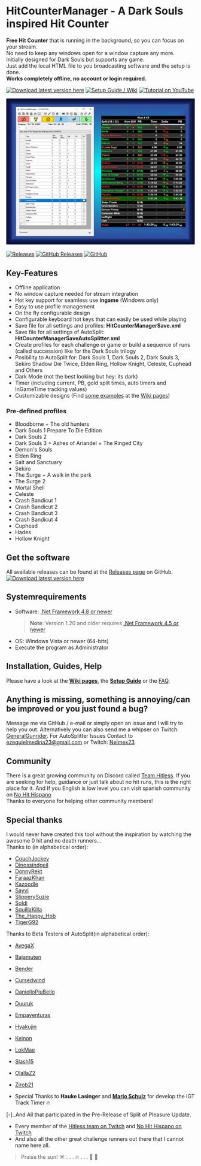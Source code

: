 # HitCounterManager - A Dark Souls inspired Hit Counter

**Free Hit Counter** that is running in the background, so you can focus on your stream.  
No need to keep any windows open for a window capture any more.  
Initially designed for Dark Souls but supports any game.  
Just add the local HTML file to you broadcasting software and the setup is done.  
**Works completely offline, no account or login required.**

[![Download latest version here](https://img.shields.io/badge/-Download%20latest%20version%20here-brightgreen?longCache=true&style=for-the-badge)](../../releases/latest)
[![Setup Guide / Wiki](https://img.shields.io/badge/-Setup%20Guide%20%2F%20Wiki-blue?longCache=true&style=for-the-badge)](../../wiki)
[![Tutorial on YouTube](https://img.shields.io/badge/-Tutorial%20on%20YouTube-red?longCache=true&style=for-the-badge)](https://www.youtube.com/watch?v=iXGExlS4xeM&list=PLvBCl9o55PB7BYB7vXVxQuP5J27X_XXzm)

<p align="center"><a href="Images/Preview.png"><img src="Images/Preview.png" alt="Preview" width="700px"/></a></p>

[![Releases](https://img.shields.io/github/release/topeterk/HitCounterManager.svg?label=Latest%20release:&longCache=true&style=for-the-badge&colorB=0088FF)](../../releases/latest)
[![GitHub Releases](https://img.shields.io/github/downloads/topeterk/HitCounterManager/total.svg?label=Downloads:&longCache=true&style=for-the-badge&colorB=0088FF)](../../releases)
[![GitHub](https://img.shields.io/github/license/topeterk/HitCounterManager.svg?label=License:&longCache=true&style=for-the-badge&colorB=0088FF)](LICENSE)

## Key-Features

* Offline application
* No window capture needed for stream integration
* Hot key support for seamless use **ingame** (Windows only)
* Easy to use profile management
* On the fly configurable design
* Configurable keyboard hot keys that can easily be used while playing
* Save file for all settings and profiles: **HitCounterManagerSave.xml**
* Save file for all settings of AutoSplit: **HitCounterManagerSaveAutoSplitter.xml**
* Create profiles for each challenge or game or build a sequence of runs (called succession) like for the Dark Souls trilogy 
* Posibility to AutoSplit for:
 Dark Souls 1, Dark Souls 2, Dark Souls 3, Sekiro Shadow Die Twice, Elden Ring, Hollow Knight, Celeste, Cuphead and Others 
* Dark Mode (not the best looking but hey: its dark)
* Timer (including current, PB, gold split times, auto timers and InGameTime tracking values)
* Customizable designs (Find [some examples](../../wiki/Designs) at the [Wiki pages](../../wiki))

### Pre-defined profiles

* Bloodborne + The old hunters
* Dark Souls 1 Prepare To Die Edition
* Dark Souls 2
* Dark Souls 3 + Ashes of Ariandel + The Ringed City
* Demon's Souls
* Elden Ring
* Salt and Sanctuary
* Sekiro
* The Surge + A walk in the park
* The Surge 2
* Mortal Shell
* Celeste
* Crash Bandicut 1 
* Crash Bandicut 2
* Crash Bandicut 3
* Crash Bandicut 4
* Cuphead
* Hades
* Hollow Knight

## Get the software
All available releases can be found at the [Releases page](../../releases) on GitHub.  
[![Download latest version here](https://img.shields.io/badge/-Download%20latest%20version%20here-brightgreen?longCache=true&style=for-the-badge)](../../releases/latest)

## Systemrequirements
* Software: [.Net Framework 4.8 or newer](https://dotnet.microsoft.com/en-us/download/dotnet-framework)
  > **Note**: Version 1.20 and older requires [.Net Framework 4.5 or newer](https://dotnet.microsoft.com/en-us/download/dotnet-framework)
* OS: Windows Vista or newer (64-bits)
* Execute the program as Administrator
 

## Installation, Guides, Help
Please have a look at the **[Wiki pages](../../wiki)**, the **[Setup Guide](../../wiki/SetupGuide)** or the [FAQ](../../wiki/SetupGuide#FAQ).

## Anything is missing, something is annoying/can be improved or you just found a bug?
Message me via GitHub / e-mail or simply open an issue and I will try to help you out. Alternatively you can also send me a whipser on Twitch: [GeneralGunrider](https://www.twitch.tv/generalgunrider).
For AutoSplitter Issues Contact to <ezequielmedina23@gmail.com> or Twitch: [Neimex23](https://www.twitch.tv/neimex23)

## Community
There is a great growing community on Discord called [Team Hitless](https://discord.gg/4E7cSK7).
If you are seeking for help, guidance or just talk about no hit runs, this is the right place for it.
And If you English is low level you can visit spanish community on [No Hit Hispano](https://discord.gg/ntygnch)  
Thanks to everyone for helping other community members!

## Special thanks
I would never have created this tool without the inspiration by watching the awesome 0 hit and no death runners...  
Thanks to (in alphabetical order):
* [CouchJockey](https://www.twitch.tv/couchjockey)
* [Dinossindgeil](https://www.twitch.tv/dinossindgeil)
* [DonnyRekt](https://www.twitch.tv/donnyrekt)
* [FaraazKhan](https://www.twitch.tv/faraazkhan)
* [Kazoodle](https://www.twitch.tv/kazoodle)
* [Sayvi](https://www.twitch.tv/sayvi)
* [SlipperySuzie](https://www.twitch.tv/slipperysuzie)
* [Soldi](https://www.twitch.tv/soldi)
* [SquillaKilla](https://www.twitch.tv/squillakilla)
* [The_Happy_Hob](https://www.twitch.tv/the_happy_hob)
* [TigerG92](https://www.twitch.tv/tigerg92)

Thanks to Beta Testers of AutoSplit(in alphabetical order):
* [AvegaX](https://www.twitch.tv/avegax)
* [Bajamuten](https://www.twitch.tv/bajamuten)
* [Bender](https://www.twitch.tv/BenderzGreat)
* [Cursedwind](https://www.twitch.tv/cursedwind)
* [DanielloPiuBello](https://www.twitch.tv/daniellopiubello)
* [Duuruk](https://www.twitch.tv/disabled_dogs)
* [Empaventuras](https://www.twitch.tv/empaventuras)
* [Hyakujin](https://www.twitch.tv/hyakujin)
* [Keinon](https://www.twitch.tv/soykeinon)
* [LokMae](https://www.twitch.tv/lokmae)
* [Slash15](https://www.twitch.tv/slash15_)
* [OlallaZ2](https://www.twitch.tv/olallaz2)
* [Zirob21](https://www.twitch.tv/zirob21)

* Special Thanks to **Hauke Lasinger** and **[Mario Schulz](https://www.twitch.tv/D4rn4S)** for develop the IGT Track Timer :fire:

[-]..And All that participated in the Pre-Release of Split of Pleasure Update.


* Every member of the [Hitless team on Twitch](https://www.twitch.tv/team/hitless) and [No Hit Hispano on Twitch](https://www.twitch.tv/nohithispano)
* And also all the other great challenge runners out there that I cannot name here all.
  
> Praise the sun!  :sunny: . . . :fire: . . .  :running: :dash: 
